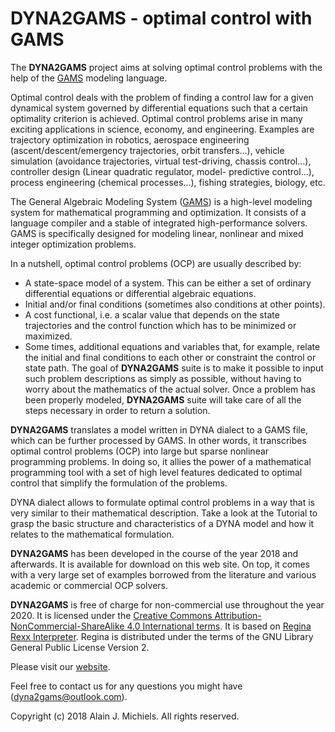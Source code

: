 # DYNA2GAMS - optimal control with GAMS

The __DYNA2GAMS__ project aims at solving optimal control problems with the help of the [GAMS](http://www.gams.com)
modeling language.

Optimal control deals with the problem of finding a control law for a given dynamical system
governed by differential equations such that a certain optimality criterion is achieved.
Optimal control problems arise in many exciting applications in science, economy, and
engineering. Examples are trajectory optimization in robotics, aerospace engineering
(ascent/descent/emergency trajectories, orbit transfers...), vehicle simulation (avoidance
trajectories, virtual test-driving, chassis control...), controller design (Linear quadratic
regulator, model- predictive control...), process engineering (chemical processes...),
fishing strategies, biology, etc.

The General Algebraic Modeling System ([GAMS](http://www.gams.com)) is a high-level modeling
system for mathematical programming and optimization. It consists of a language compiler and a
stable of integrated high-performance solvers. GAMS is specifically designed for modeling
linear, nonlinear and mixed integer optimization problems.

In a nutshell, optimal control problems (OCP) are usually described by:
- A state-space model of a system. This can be either a set of ordinary differential
  equations or differential algebraic equations.
- Initial and/or final conditions (sometimes also conditions at other points).
- A cost functional, i.e. a scalar value that depends on the state trajectories and the
  control function which has to be minimized or maximized.
- Some times, additional equations and variables that, for example, relate the initial and
  final conditions to each other or constraint the control or state path.
The goal of __DYNA2GAMS__ suite is to make it possible to input such problem descriptions as
simply as possible, without having to worry about the mathematics of the actual solver. Once
a problem has been properly modeled, __DYNA2GAMS__ suite will take care of all the steps
necessary in order to return a solution.

__DYNA2GAMS__ translates a model written in DYNA dialect to a GAMS file, which can be further
processed by GAMS. In other words, it transcribes optimal control problems (OCP) into large
but sparse nonlinear programming problems. In doing so, it allies the power of a
mathematical programming tool with a set of high level features dedicated to optimal control
that simplify the formulation of the problems.

DYNA dialect allows to formulate optimal control problems in a way that is very similar to
their mathematical description. Take a look at the Tutorial to grasp the basic structure and
characteristics of a DYNA model and how it relates to the mathematical formulation.

__DYNA2GAMS__ has been developed in the course of the year 2018 and afterwards. It is available
for download on this web site. On top, it comes with a very large set of examples borrowed
from the literature and various academic or commercial OCP solvers.

__DYNA2GAMS__ is free of charge for non-commercial use throughout the year 2020. It is licensed under the
[Creative Commons Attribution-NonCommercial-ShareAlike 4.0 International terms](https://creativecommons.org/licenses/by-nc-sa/4.0/).
It is based on [Regina Rexx Interpreter](https://regina-rexx.sourceforge.io/).
Regina is distributed under the terms of the GNU Library General Public License Version 2.

Please visit our [website](https://dyna2gams.github.io/).

Feel free to contact us for any questions you might have (dyna2gams@outlook.com).

Copyright (c) 2018 Alain J. Michiels. All rights reserved.
